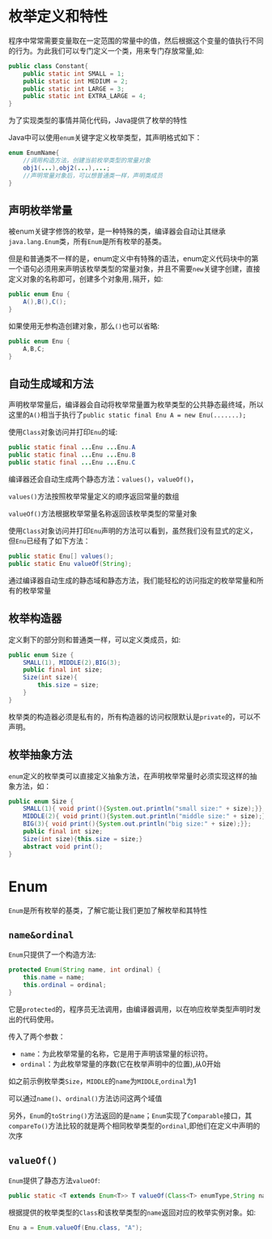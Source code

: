 # 枚举定义和特性

程序中常常需要变量取在一定范围的常量中的值，然后根据这个变量的值执行不同的行为。为此我们可以专门定义一个类，用来专门存放常量,如:

~~~java
public class Constant{
    public static int SMALL = 1;
    public static int MEDIUM = 2;
    public static int LARGE = 3;
    public static int EXTRA_LARGE = 4;
}
~~~

为了实现类型的事情并简化代码，Java提供了枚举的特性

Java中可以使用`enum`关键字定义枚举类型，其声明格式如下：

~~~java
enum EnumName{
    //调用构造方法，创建当前枚举类型的常量对象
    obj1(...),obj2(...),...;
    //声明常量对象后，可以想普通类一样，声明类成员
}
~~~

## 声明枚举常量

被enum关键字修饰的枚举，是一种特殊的类，编译器会自动让其继承`java.lang.Enum`类，所有`Enum`是所有枚举的基类。

但是和普通类不一样的是，enum定义中有特殊的语法，enum定义代码块中的第一个语句必须用来声明该枚举类型的常量对象，并且不需要`new`关键字创建，直接定义对象的名称即可，创建多个对象用`,`隔开，如:

~~~java
public enum Enu {
    A(),B(),C();
}
~~~

如果使用无参构造创建对象，那么`()`也可以省略:

~~~Java
public enum Enu {
    A,B,C;
}
~~~

## 自动生成域和方法

声明枚举常量后，编译器会自动将枚举常量置为枚举类型的公共静态最终域，所以这里的`A()`相当于执行了`public static final Enu A = new Enu(.......); `

使用`Class`对象访问并打印`Enu`的域:

~~~java
public static final ...Enu ...Enu.A
public static final ...Enu ...Enu.B
public static final ...Enu ...Enu.C
~~~

编译器还会自动生成两个静态方法：`values()`，`valueOf()`，

`values()`方法按照枚举常量定义的顺序返回常量的数组

`valueOf()`方法根据枚举常量名称返回该枚举类型的常量对象

使用`Class`对象访问并打印`Enu`声明的方法可以看到，虽然我们没有显式的定义，但`Enu`已经有了如下方法：

~~~java
public static Enu[] values();
public static Enu valueOf(String);
~~~

通过编译器自动生成的静态域和静态方法，我们能轻松的访问指定的枚举常量和所有的枚举常量

## 枚举构造器

定义剩下的部分则和普通类一样，可以定义类成员，如:

~~~java
public enum Size {
    SMALL(1), MIDDLE(2),BIG(3);
    public final int size;
    Size(int size){
        this.size = size;
    }
}
~~~

枚举类的构造器必须是私有的，所有构造器的访问权限默认是`private`的，可以不声明。

## 枚举抽象方法

`enum`定义的枚举类可以直接定义抽象方法，在声明枚举常量时必须实现这样的抽象方法，如：

~~~java
public enum Size {
    SMALL(1){ void print(){System.out.println("small size:" + size);}}, 
    MIDDLE(2){ void print(){System.out.println("middle size:" + size);}}, 
    BIG(3){ void print(){System.out.println("big size:" + size);}};
    public final int size;
    Size(int size){this.size = size;}
    abstract void print();
}
~~~

# Enum

`Enum`是所有枚举的基类，了解它能让我们更加了解枚举和其特性

## `name&ordinal`

`Enum`只提供了一个构造方法:

~~~java
protected Enum(String name, int ordinal) {
    this.name = name;
    this.ordinal = ordinal;
}
~~~

它是`protected`的，程序员无法调用，由编译器调用，以在响应枚举类型声明时发出的代码使用。

传入了两个参数：

* `name`：为此枚举常量的名称，它是用于声明该常量的标识符。
* `ordinal`：为此枚举常量的序数(它在枚举声明中的位置),从0开始

如之前示例枚举类`Size`，`MIDDLE`的`name`为`MIDDLE`,`ordinal`为1

可以通过`name()`、`ordinal()`方法访问这两个域值

另外，`Enum`的`toString()`方法返回的是`name`；`Enum`实现了`Comparable`接口，其`compareTo()`方法比较的就是两个相同枚举类型的`ordinal`,即他们在定义中声明的次序

## `valueOf()`

`Enum`提供了静态方法`valueOf`:

~~~java
public static <T extends Enum<T>> T valueOf(Class<T> enumType,String name) 
~~~

根据提供的枚举类型的`Class`和该枚举类型的`name`返回对应的枚举实例对象。如:

~~~java
Enu a = Enum.valueOf(Enu.class, "A");
~~~

